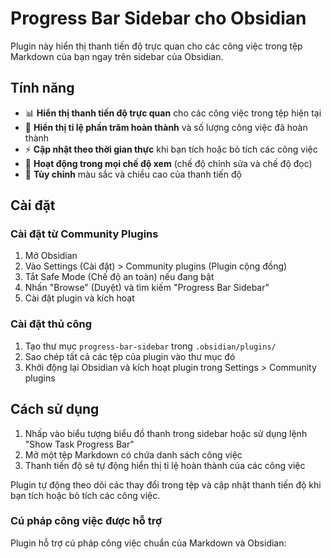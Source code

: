 # Progress Bar Sidebar cho Obsidian

Plugin này hiển thị thanh tiến độ trực quan cho các công việc trong tệp Markdown của bạn ngay trên sidebar của Obsidian.


## Tính năng

- 📊 **Hiển thị thanh tiến độ trực quan** cho các công việc trong tệp hiện tại
- 🔢 **Hiển thị tỉ lệ phần trăm hoàn thành** và số lượng công việc đã hoàn thành 
- ⚡ **Cập nhật theo thời gian thực** khi bạn tích hoặc bỏ tích các công việc
- 📱 **Hoạt động trong mọi chế độ xem** (chế độ chỉnh sửa và chế độ đọc)
- 🎨 **Tùy chỉnh** màu sắc và chiều cao của thanh tiến độ

## Cài đặt

### Cài đặt từ Community Plugins

1. Mở Obsidian
2. Vào Settings (Cài đặt) > Community plugins (Plugin cộng đồng)
3. Tắt Safe Mode (Chế độ an toàn) nếu đang bật
4. Nhấn "Browse" (Duyệt) và tìm kiếm "Progress Bar Sidebar"
5. Cài đặt plugin và kích hoạt

### Cài đặt thủ công

1. Tạo thư mục `progress-bar-sidebar` trong `.obsidian/plugins/`
2. Sao chép tất cả các tệp của plugin vào thư mục đó
3. Khởi động lại Obsidian và kích hoạt plugin trong Settings > Community plugins

## Cách sử dụng

1. Nhấp vào biểu tượng biểu đồ thanh trong sidebar hoặc sử dụng lệnh "Show Task Progress Bar" 
2. Mở một tệp Markdown có chứa danh sách công việc
3. Thanh tiến độ sẽ tự động hiển thị tỉ lệ hoàn thành của các công việc

Plugin tự động theo dõi các thay đổi trong tệp và cập nhật thanh tiến độ khi bạn tích hoặc bỏ tích các công việc.

### Cú pháp công việc được hỗ trợ

Plugin hỗ trợ cú pháp công việc chuẩn của Markdown và Obsidian:

